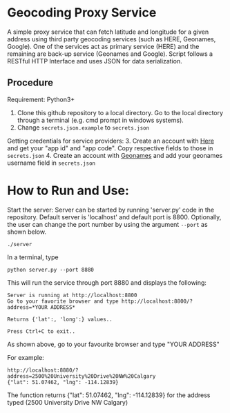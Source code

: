 # Geocoding Proxy Service

A simple proxy service that can fetch latitude and longitude for a given address using third party geocoding services (such as HERE, Geonames, Google). 
One of the services act as primary service (HERE) and the remaining are back-up service (Geonames and Google). 
Script follows a RESTful HTTP Interface and uses JSON for data serialization.

## Procedure

Requirement: Python3+ 

1. Clone this github repository to a local directory. Go to the local directory through a terminal (e.g. cmd prompt in windows systems). 
2. Change `secrets.json.example` to `secrets.json`

Getting credentials for service providers:
3. Create an account with [Here](https://developer.here.com/documentation/geocoder/topics/quick-start.html) and get your "app id" and "app code". Copy respective fields to those in `secrets.json`
4. Create an account with [Geonames](http://www.geonames.org/login) and add your geonames username field in `secrets.json`

# How to Run and Use:

Start the server: Server can be started by running 'server.py' code in the repository. Default server is 'localhost' and default port is 8800. Optionally, the user can change the port number by using the argument `--port` as shown below.

```
./server
```
In a terminal, type 
```
python server.py --port 8880
```

This will run the service through port 8880 and displays the following:
```
Server is running at http://localhost:8800
Go to your favorite browser and type http://localhost:8800/?address=*YOUR ADDRESS*

Returns {'lat':, 'long':} values..

Press Ctrl+C to exit..
```
As shown above, go to your favourite browser and type "YOUR ADDRESS"

For example:

```
http://localhost:8880/?address=2500%20University%20Drive%20NW%20Calgary
{"lat": 51.07462, "lng": -114.12839}
```
The function returns {"lat": 51.07462, "lng": -114.12839} for the address typed (2500 University Drive NW Calgary)
